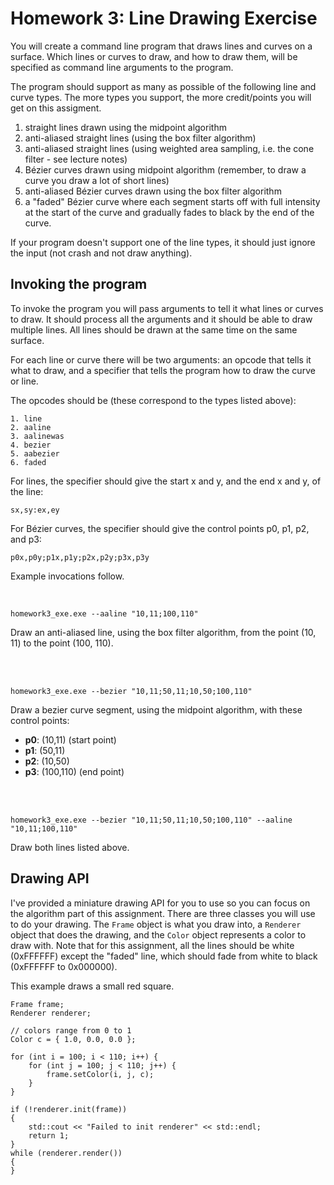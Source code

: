 # Homework 3: Line Drawing Exercise

You will create a command line program that draws lines and curves on a surface. Which lines or curves to draw, and how to draw them, will be specified as command line arguments to the program.

The program should support as many as possible of the following line and curve types. The more types you support, the more credit/points you will get on this assigment.

1. straight lines drawn using the midpoint algorithm
1. anti-aliased straight lines (using the box filter algorithm)
1. anti-aliased straight lines (using weighted area sampling, i.e. the cone filter - see lecture notes)
1. Bézier curves drawn using midpoint algorithm (remember, to draw a curve you draw a lot of short lines)
1. anti-aliased Bézier curves drawn using the box filter algorithm
1. a "faded" Bézier curve where each segment starts off with full intensity at the start of the curve and gradually fades to black by the end of the curve.

If your program doesn't support one of the line types, it should just ignore the input (not crash and not draw anything).

## Invoking the program

To invoke the program you will pass arguments to tell it what lines or curves to draw. It should process all the arguments and it should be able to draw multiple lines. All lines should be drawn at the same time on the same surface.

For each line or curve there will be two arguments: an opcode that tells it what to draw, and a specifier that tells the program how to draw the curve or line.

The opcodes should be (these correspond to the types listed above):
```
1. line
2. aaline
3. aalinewas
4. bezier
5. aabezier
6. faded
```

For lines, the specifier should give the start x and y, and the end x and y, of the line:
```
sx,sy:ex,ey
```

For Bézier curves, the specifier should give the control points p0, p1, p2, and p3:
```
p0x,p0y;p1x,p1y;p2x,p2y;p3x,p3y
```

Example invocations follow.

<br>

```
homework3_exe.exe --aaline "10,11;100,110"
```
Draw an anti-aliased line, using the box filter algorithm, from the point (10, 11) to the point (100, 110).

<br>
<br>
 
```
homework3_exe.exe --bezier "10,11;50,11;10,50;100,110"
```
Draw a bezier curve segment, using the midpoint algorithm, with these control points:

* **p0**: (10,11) (start point)
* **p1**: (50,11)
* **p2**: (10,50)
* **p3**: (100,110) (end point)

<br>
<br>

```
homework3_exe.exe --bezier "10,11;50,11;10,50;100,110" --aaline "10,11;100,110"
```
Draw both lines listed above.

## Drawing API

I've provided a miniature drawing API for you to use so you can focus on the algorithm part of this assignment. There are three classes you will use to do your drawing. The `Frame` object is what you draw into, a `Renderer` object that does the drawing, and the `Color` object represents a color to draw with. Note that for this assignment, all the lines should be white (0xFFFFFF) except the "faded" line, which should fade from white to black (0xFFFFFF to 0x000000).

This example draws a small red square.

```
Frame frame;
Renderer renderer;

// colors range from 0 to 1
Color c = { 1.0, 0.0, 0.0 };

for (int i = 100; i < 110; i++) {
    for (int j = 100; j < 110; j++) {
        frame.setColor(i, j, c);
    }
}

if (!renderer.init(frame))
{
    std::cout << "Failed to init renderer" << std::endl;
    return 1;
}
while (renderer.render())
{
}
```


<br>
<br>

